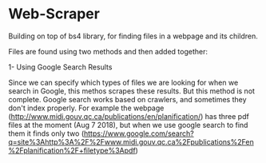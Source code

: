 # Web-Scraper
Building on top of bs4 library, for finding files in a webpage and its children.

Files are found using two methods and then added together:

1- Using Google Search Results

Since we can specify which types of files we are looking for when we search in Google, this methos scrapes these results.
But this method is not complete. Google search works based on crawlers, and sometimes they don't index properly. For example the webpage (http://www.midi.gouv.qc.ca/publications/en/planification/) has three pdf files at the moment (Aug 7 2018), but when we use google search to find them it finds only two (https://www.google.com/search?q=site%3Ahttp%3A%2F%2Fwww.midi.gouv.qc.ca%2Fpublications%2Fen%2Fplanification%2F+filetype%3Apdf)
